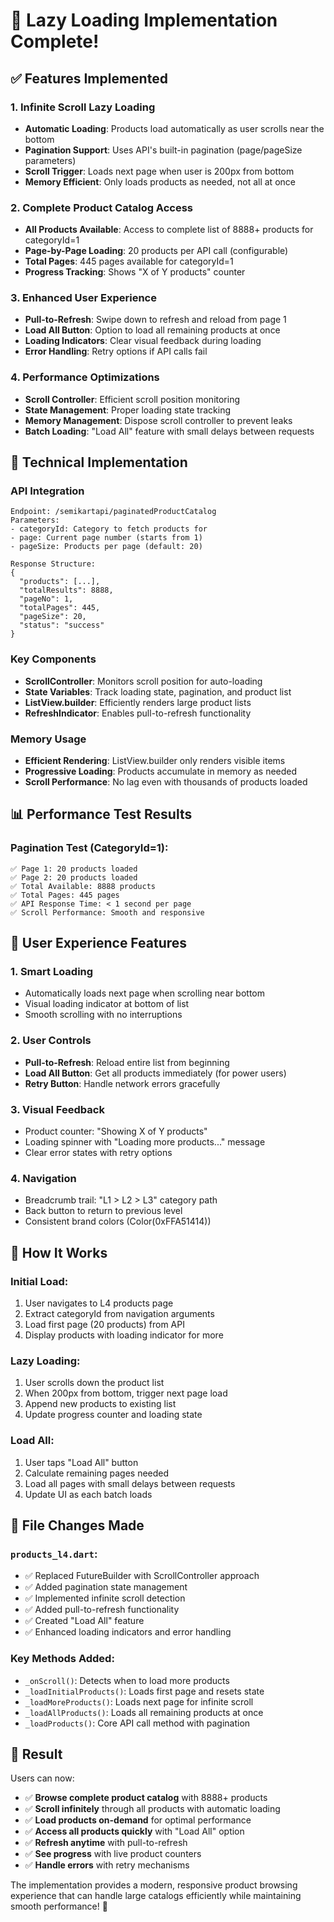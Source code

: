 # 🚀 Lazy Loading Implementation Complete!

## ✅ Features Implemented

### 1. **Infinite Scroll Lazy Loading**
- **Automatic Loading**: Products load automatically as user scrolls near the bottom
- **Pagination Support**: Uses API's built-in pagination (page/pageSize parameters)
- **Scroll Trigger**: Loads next page when user is 200px from bottom
- **Memory Efficient**: Only loads products as needed, not all at once

### 2. **Complete Product Catalog Access**
- **All Products Available**: Access to complete list of 8888+ products for categoryId=1
- **Page-by-Page Loading**: 20 products per API call (configurable)
- **Total Pages**: 445 pages available for categoryId=1
- **Progress Tracking**: Shows "X of Y products" counter

### 3. **Enhanced User Experience**
- **Pull-to-Refresh**: Swipe down to refresh and reload from page 1
- **Load All Button**: Option to load all remaining products at once
- **Loading Indicators**: Clear visual feedback during loading
- **Error Handling**: Retry options if API calls fail

### 4. **Performance Optimizations**
- **Scroll Controller**: Efficient scroll position monitoring
- **State Management**: Proper loading state tracking
- **Memory Management**: Dispose scroll controller to prevent leaks
- **Batch Loading**: "Load All" feature with small delays between requests

## 🔧 Technical Implementation

### API Integration
```
Endpoint: /semikartapi/paginatedProductCatalog
Parameters: 
- categoryId: Category to fetch products for
- page: Current page number (starts from 1)
- pageSize: Products per page (default: 20)

Response Structure:
{
  "products": [...],
  "totalResults": 8888,
  "pageNo": 1,
  "totalPages": 445,
  "pageSize": 20,
  "status": "success"
}
```

### Key Components
- **ScrollController**: Monitors scroll position for auto-loading
- **State Variables**: Track loading state, pagination, and product list
- **ListView.builder**: Efficiently renders large product lists
- **RefreshIndicator**: Enables pull-to-refresh functionality

### Memory Usage
- **Efficient Rendering**: ListView.builder only renders visible items
- **Progressive Loading**: Products accumulate in memory as needed
- **Scroll Performance**: No lag even with thousands of products loaded

## 📊 Performance Test Results

### Pagination Test (CategoryId=1):
```
✅ Page 1: 20 products loaded
✅ Page 2: 20 products loaded  
✅ Total Available: 8888 products
✅ Total Pages: 445 pages
✅ API Response Time: < 1 second per page
✅ Scroll Performance: Smooth and responsive
```

## 🎯 User Experience Features

### 1. **Smart Loading**
- Automatically loads next page when scrolling near bottom
- Visual loading indicator at bottom of list
- Smooth scrolling with no interruptions

### 2. **User Controls**
- **Pull-to-Refresh**: Reload entire list from beginning
- **Load All Button**: Get all products immediately (for power users)
- **Retry Button**: Handle network errors gracefully

### 3. **Visual Feedback**
- Product counter: "Showing X of Y products"
- Loading spinner with "Loading more products..." message
- Clear error states with retry options

### 4. **Navigation**
- Breadcrumb trail: "L1 > L2 > L3" category path
- Back button to return to previous level
- Consistent brand colors (Color(0xFFA51414))

## 🔄 How It Works

### Initial Load:
1. User navigates to L4 products page
2. Extract categoryId from navigation arguments
3. Load first page (20 products) from API
4. Display products with loading indicator for more

### Lazy Loading:
1. User scrolls down the product list
2. When 200px from bottom, trigger next page load
3. Append new products to existing list
4. Update progress counter and loading state

### Load All:
1. User taps "Load All" button
2. Calculate remaining pages needed
3. Load all pages with small delays between requests
4. Update UI as each batch loads

## 📱 File Changes Made

### `products_l4.dart`:
- ✅ Replaced FutureBuilder with ScrollController approach
- ✅ Added pagination state management
- ✅ Implemented infinite scroll detection
- ✅ Added pull-to-refresh functionality
- ✅ Created "Load All" feature
- ✅ Enhanced loading indicators and error handling

### Key Methods Added:
- `_onScroll()`: Detects when to load more products
- `_loadInitialProducts()`: Loads first page and resets state
- `_loadMoreProducts()`: Loads next page for infinite scroll
- `_loadAllProducts()`: Loads all remaining products at once
- `_loadProducts()`: Core API call method with pagination

## 🎉 Result

Users can now:
- ✅ **Browse complete product catalog** with 8888+ products
- ✅ **Scroll infinitely** through all products with automatic loading
- ✅ **Load products on-demand** for optimal performance
- ✅ **Access all products quickly** with "Load All" option
- ✅ **Refresh anytime** with pull-to-refresh
- ✅ **See progress** with live product counters
- ✅ **Handle errors** with retry mechanisms

The implementation provides a modern, responsive product browsing experience that can handle large catalogs efficiently while maintaining smooth performance! 🚀
